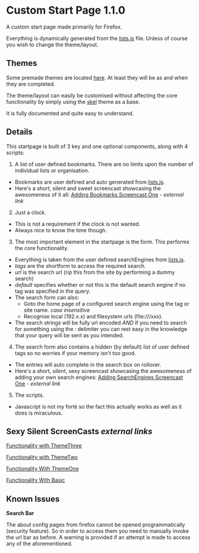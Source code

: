 # Custom Start Page 1.1.0

A custom start page made primarily for Firefox.

Everything is dynamically generated from the [lists.js](https://github.com/siidney/startpage/blob/master/public/js/lists.js) file. Unless of course you
wish to change the theme/layout.

## Themes

Some premade themes are located [here](https://github.com/siidney/startpage/blob/master/public/themes/).
At least they will be as and when they are completed.

The theme/layout can easily be customised without affecting the core functionality by
simply using the [skel](https://github.com/siidney/startpage/blob/master/public/themes/skel) theme as a base.

It is fully documented and quite easy to understand.

## Details

This startpage is built of 3 key and one optional components, along with 4
scripts:

1. A list of user defined bookmarks. There are no limits upon the number of
   individual lists or organisation.
  - Bookmarks are user defined and auto generated from [lists.js](https://github.com/siidney/startpage/blob/master/public/js/lists.js).
  - Here's a short, silent and sweet screencast showcasing the awesomeness of it
    all: [Adding Bookmarks Screencast One](https://vid.me/MjdB) - *external link*

2. Just a clock.
  - This is not a requirement if the clock is not wanted.
  - Always nice to know the time though.

3. The most important element in the startpage is the form. This performs the
   core functionality.
  - Everything is taken from the user defined searchEngines from [lists.js](https://github.com/siidney/startpage/blob/master/public/js/lists.js).
  - *tags* are the shortform to access the required search.
  - *url* is the search url (rip this from the site by performing a dummy search)
  - *default* specifies whether or not this is the default search engine if no
    tag was specified in the query.
  - The search form can also:
    - Goto the home page of a configured search engine using the tag or site
      name. *case insensitive*
    - Recognise local (192.x.x) and filesystem urls (file:///xxx).
  - The search strings will be fully url encoded *AND* if you need to search for
something using the *:* delimiter you can rest easy in the knowledge that your
query will be sent as you intended.

4. The search form also contains a hidden (by default) list of user defined tags
   so no worries if your memory isn't too good.
  - The entries will auto complete in the search box on rollover.
  - Here's a short, silent, sexy screencast showcasing the awesomeness of
    adding your own search engines: [Adding SearchEngines Screencast One](https://vid.me/hMTb) - *external link*

5. The scripts.
  - Javascript is not my fortè so the fact this actually works as well as it
    does is miraculous.

## Sexy Silent ScreenCasts *external links*
[Functionality with ThemeThree](https://vid.me/7WSW)

[Functionality with ThemeTwo](https://vid.me/vrz8)

[Functionality With ThemeOne](https://vid.me/KPQH)

[Functionality With Basic](https://vid.me/WBBO)

## Known Issues

**Search Bar**

The about config pages from firefox cannot be opened programmatically (security
feature). So in order to access them you need to manually invoke the url bar as
before. A warning is provided if an attempt is made to access any of the
aforementioned.
